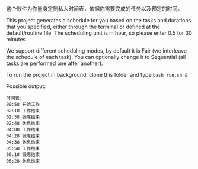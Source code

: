 这个软件为你量身定制私人时间表，依据你需要完成的任务以及预定的时间。

This project generates a schedule for you based on the tasks and durations that you specified, either through the terminal or defined at the default/routine file. The scheduling unit is in hour, so please enter 0.5 for 30 minutes. 

We support different scheduling modes, by default it is Fair (we interleave the  schedule of each task). You can optionally change it to Sequential (all tasks are performed one after another). 

To run the project in background, clone this folder and type
```bash run.sh &```

Possible output: 
```
时间表:
00:58 开始工作
02:18 工作结束
02:38 锻炼结束
02:48 休息结束
04:08 工作结束
04:28 锻炼结束
04:38 休息结束
05:58 工作结束
06:18 锻炼结束
06:28 休息结束
```